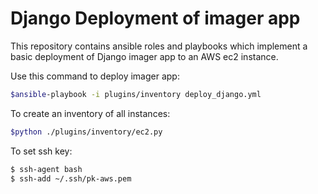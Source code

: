 # Django Deployment of imager app

This repository contains ansible roles and playbooks which implement a basic
deployment of Django imager app to an AWS ec2 instance.

Use this command to deploy imager app:

```bash
$ansible-playbook -i plugins/inventory deploy_django.yml
```

To create an inventory of all instances:

```bash
$python ./plugins/inventory/ec2.py
```

To set ssh key:

```bash
$ ssh-agent bash
$ ssh-add ~/.ssh/pk-aws.pem
```